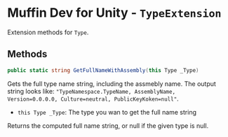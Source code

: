# Muffin Dev for Unity - `TypeExtension`

Extension methods for `Type`.

## Methods

```cs
public static string GetFullNameWithAssembly(this Type _Type)
```

Gets the full type name string, including the assmebly name. The output string looks like: `"TypeNamespace.TypeName, AssemblyName, Version=0.0.0.0, Culture=neutral, PublicKeyKoken=null"`.

- `this Type _Type`: The type you wan to get the full name string

Returns the computed full name string, or null if the given type is null.